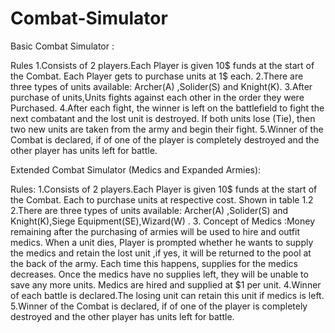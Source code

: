 # Combat-Simulator

Basic Combat Simulator :

Rules
1.Consists of 2 players.Each Player is given 10$ funds at the start of the Combat. Each Player gets to purchase units at 1$ each.
2.There are three types of units available: Archer(A) ,Solider(S) and Knight(K).
3.After purchase of units,Units fights against each other in the order they were Purchased.
4.After each fight, the winner is left on the battlefield to fight the next combatant and the lost unit is destroyed. If both units lose (Tie), then two new units are taken from the army and begin their fight. 5.Winner of the Combat is declared, if of one of the player is completely destroyed and the other player has units left for battle.

Extended Combat Simulator (Medics and Expanded Armies):
 
Rules:
1.Consists of 2 players.Each Player is given 10$ funds at the start of the Combat. Each
to purchase units at respective cost. Shown in table 1.2
2.There are three types of units available: Archer(A) ,Solider(S) and Knight(K),Siege Equipment(SE),Wizard(W) .
3. Concept of Medics :Money remaining after the purchasing of armies will be used to hire and outfit medics. When a unit dies, Player is prompted whether he wants to supply the medics and retain the lost unit ,if yes, it will be returned to the pool at the back of the army. Each time this happens, supplies for the medics decreases. Once the medics have no supplies left, they will be unable to save any more units. Medics are hired and supplied at $1 per unit.
4.Winner of each battle is declared.The losing unit can retain this unit if medics is left.
5.Winner of the Combat is declared, if of one of the player is completely destroyed and the other player has units left for battle.
